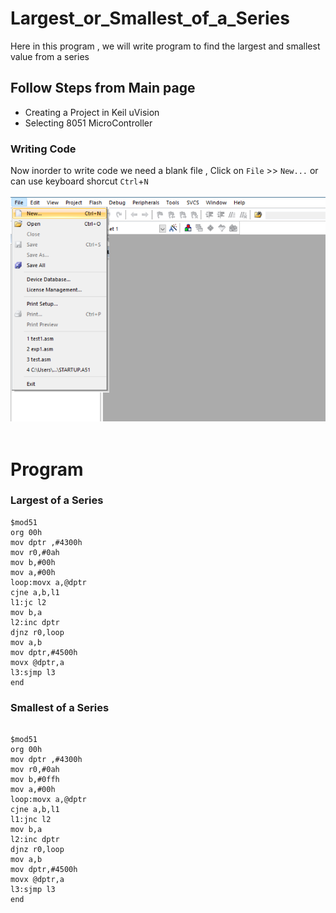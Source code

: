 # Largest_or_Smallest_of_a_Series
Here in this program , we will write program to find the largest and smallest value from a series<br>
## Follow Steps from Main page
* Creating a Project in Keil uVision
* Selecting 8051 MicroController
### Writing Code
Now inorder to write code we need a blank file , Click on `File` >> `New...` or can use keyboard shorcut `Ctrl`+`N`<br><br>
![](/images/img7.png) <br><br>
# Program
### Largest of a Series
``` Assembly
$mod51
org 00h
mov dptr ,#4300h
mov r0,#0ah
mov b,#00h
mov a,#00h
loop:movx a,@dptr
cjne a,b,l1
l1:jc l2
mov b,a
l2:inc dptr
djnz r0,loop
mov a,b
mov dptr,#4500h
movx @dptr,a
l3:sjmp l3
end
```
### Smallest of a Series
```Assembly
  
$mod51
org 00h
mov dptr ,#4300h
mov r0,#0ah
mov b,#0ffh
mov a,#00h
loop:movx a,@dptr
cjne a,b,l1
l1:jnc l2
mov b,a
l2:inc dptr
djnz r0,loop
mov a,b
mov dptr,#4500h
movx @dptr,a
l3:sjmp l3
end
```
